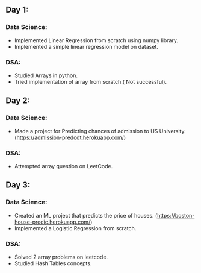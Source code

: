 
## Day 1:  
### Data Science:
- Implemented Linear Regression from scratch using numpy library.
- Implemented a simple linear regression model on dataset.
      
### DSA:  
- Studied Arrays in python.
- Tried implementation of array from scratch.( Not successful).

## Day 2:  
### Data Science:  
- Made a project for Predicting chances of admission to US University.(https://admission-predcdt.herokuapp.com/)

### DSA:  
- Attempted array question on LeetCode.

## Day 3:  
### Data Science:
- Created an ML project that predicts the price of houses. (https://boston-house-predic.herokuapp.com/)
- Implemented a Logistic Regression from scratch.
      
### DSA:  
- Solved 2 array problems on leetcode.
- Studied Hash Tables concepts.
